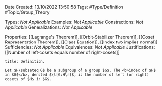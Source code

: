 <div class="topSpace"></div>

Date Created: 13/10/2022 13:50:58
Tags: #Type/Definition #Topic/Group_Theory

Types: <i>Not Applicable</i>
Examples: <i>Not Applicable</i>
Constructions: <i>Not Applicable</i>
Generalizations: <i>Not Applicable</i>

Properties: [[Lagrange's Theorem]], [[Orbit-Stabilizer Theorem]], [[Coset Representation Theorem]], [[Class Equation]], [[Index two implies normal]]
Sufficiencies: <i>Not Applicable</i>
Equivalences: <i>Not Applicable</i>
Justifications: [[Number of left-cosets equals number of right-cosets]]

``` ad-Definition
title: Definition.

Let $H\subseteq G$ be a subgroup of a group $G$. The <b>index of $H$ in $G$</b>, denoted $\l[G:H\r]$, is the number of left (or right) cosets of $H$ in $G$.

```
